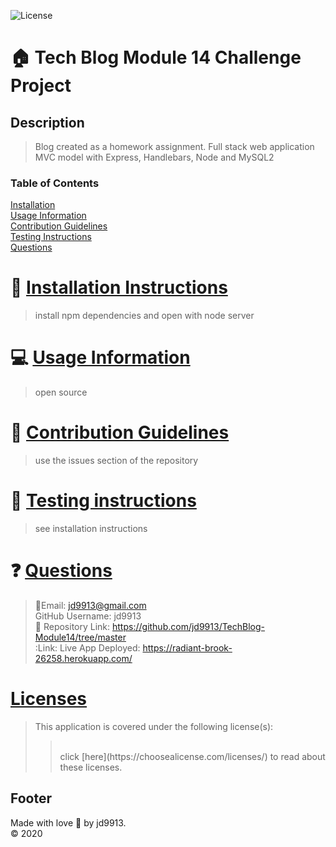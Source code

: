 

![License](https://img.shields.io/badge/License--blue.svg)

:house: Tech Blog Module 14 Challenge Project <br>
==

Description
--
>Blog created as a homework assignment.  Full stack web application MVC model with Express, Handlebars, Node and MySQL2<br>

### Table of Contents
[Installation](#install)<br>
[Usage Information](#usage)</a><br>
[Contribution Guidelines](#contribute)<br>
[Testing Instructions](#test)<br>
[Questions](#quest)<br>

:memo: [Installation Instructions](install)
========
>install npm dependencies and open with node server

:computer: [Usage Information](usage)
===
>open source

:incoming_envelope: [Contribution Guidelines](contribute)
==
>use the issues section of the repository

:notebook: [Testing instructions](test)
==
>see installation instructions

:question: [Questions](quest)
==
>:email:Email: jd9913@gmail.com<br>
>GitHub Username: jd9913<br>
>:link: Repository Link: https://github.com/jd9913/TechBlog-Module14/tree/master<br>
>:Link: Live App Deployed: https://radiant-brook-26258.herokuapp.com/<br>

[Licenses](#license)
==
>This application is covered under the following license(s): <br>
>><br>
>>click [here](https://choosealicense.com/licenses/) to read about these licenses.

Footer
--

Made with love :gift_heart: by jd9913.<br>:copyright: 2020

        